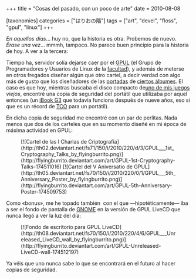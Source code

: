 +++
title = "Cosas del pasado, con un poco de arte"
date = 2010-08-08

[taxonomies]
categories = ["はりおの階"]
tags = ["art", "devel", "floss", "gpul", "linux"]
+++

*En aquellos días*... huy no, que la historia es otra. Probemos de
nuevo. *Érase una vez*... mmmh, tampoco. No parece buen principio para
la historia de hoy. A ver a la tercera:

Tiempo ha, servidor solía dejarse caer por el [GPUL](http://gpul.org)
(el Grupo de Programadores y Usuarios de Linux de la
[facultad](http://www.fic.udc.es)), y además de meterse en otros
fregados diseñar algún que otro cartel, a decir verdad con algo más de
gusto que los diseñadores de las
[portadas](http://ecx.images-amazon.com/images/I/31FGAVWA8YL._SL500_AA300_.jpg)
de [ciertos
álbumes](http://ecx.images-amazon.com/images/I/51XxEk1j9JL._SL500_AA300_.jpg).
El caso es que hoy, mientras buscaba el disco compacto de[uno de mis
juegos](http://en.wikipedia.org/wiki/Starcraft) *viejos*, encontré una
copia de seguridad del portátil que utilizaba por aquel entonces (un
[iBook
G3](http://en.wikipedia.org/wiki/IBook#iBook_G3_Dual_USB_.2812.1.22_and_14.1.22.29)
que todavía funciona después de nueve años, eso si que es un récord de
[TCO](http://en.wikipedia.org/wiki/Total_cost_of_ownership) para un
portátil).

En dicha copia de seguridad me encontré con un par de perlitas. Nada
menos que dos de los carteles que en su momento diseñé en mi época de
máxima actividad en GPUL:

<figure class="image">
    [![Cartel de las I Charlas de Criptografía](http://th02.deviantart.net/fs71/150/i/2010/220/d/3/GPUL___1st_Cryptography_Talks_by_flyingburrito.png)](http://flyingburrito.deviantart.com/art/GPUL-1st-Cryptography-Talks-174511016)
    [![Cartel del V Aniversatio de GPUL](http://th05.deviantart.net/fs70/150/i/2010/220/0/1/GPUL___5th_Anniversary_Poster_by_flyingburrito.png)](http://flyingburrito.deviantart.com/art/GPUL-5th-Anniversary-Poster-174509753)
</figure>

Como «bonus», me he topado también  con el que —hipotéticamente— iba a
ser el fondo de pantalla de [GNOME](http://gnome.org) en la versión de
GPUL LiveCD que nunca llegó a ver la luz del día:

<figure class="image">
    [![Fondo de escritorio para GPUL LiveCD](http://th08.deviantart.net/fs70/150/i/2010/220/4/6/GPUL___Unreleased_LiveCD_wall_by_flyingburrito.png)](http://flyingburrito.deviantart.com/art/GPUL-Unreleased-LiveCD-wall-174512197)
</figure>

Ya véis que uno nunca sabe lo que se encontrará en el futuro al hacer
copias de seguridad.
